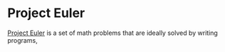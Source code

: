 # Project Euler

[Project Euler](http://www.projecteuler.net) is a set of math problems that are ideally solved by writing programs,
